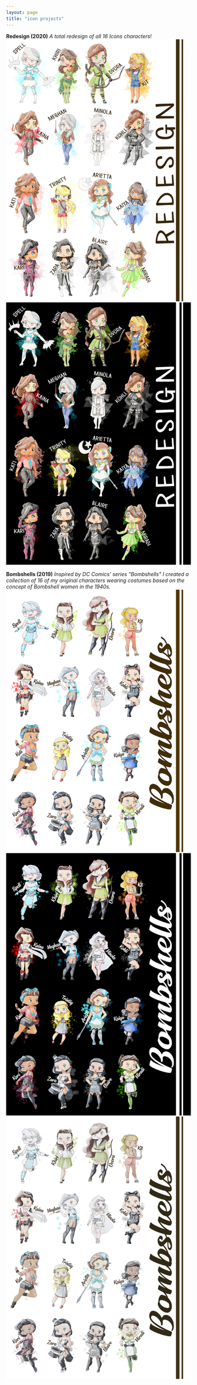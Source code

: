 ```yaml
---
layout: page
title: "icon projects"
---
```


**Redesign (2020)** 
_A total redesign of all 16 Icons characters!_ 
![Icons - Redesign Light Mode](/assets/artwork/IconProjects/Redesign_LightMode.jpg)
![Icons - Redesign Dark Mode](/assets/artwork/IconProjects/Redesign_DarkMode.jpg)

**Bombshells (2019)** 
_Inspired by DC Comics' series "Bombshells" I created a collection of 16 of my original characters wearing costumes based on the concept of Bombshell women in the 1940s._ 
![Icons - Bombshells Light Mode](/assets/artwork/IconProjects/Bombshells_LightMode.jpg)
![Icons - Redesign Dark Mode](/assets/artwork/IconProjects/Bombshells_DarkMode.jpg)
![Icons - Vintage Dark Mode](/assets/artwork/IconProjects/Bombshells_VintageMode.jpg)
